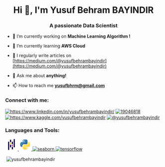 

<!--
**YusufBehramBayindir/YusufBehramBAYINDIR** is a ✨ _special_ ✨ repository because its `README.md` (this file) appears on your GitHub profile.

Here are some ideas to get you started:

- 🔭 I’m currently working on ...
- 🌱 I’m currently learning ...
- 👯 I’m looking to collaborate on ...
- 🤔 I’m looking for help with ...
- 💬 Ask me about ...
- 📫 How to reach me: ...
- 😄 Pronouns: ...
- ⚡ Fun fact: ...
-->

<h1 align="center">Hi 👋, I'm Yusuf Behram BAYINDIR</h1>
<h3 align="center">A passionate Data Scientist</h3>

- 🔭 I’m currently working on **Machine Learning Algorithm !**

- 🌱 I’m currently learning **AWS Cloud**

- 📝 I regularly write articles on [https://medium.com/@yusufbehrambayindir](https://medium.com/@yusufbehrambayindir)

- 💬 Ask me about **anything!**

- 📫 How to reach me **yusufbhrm@gmail.com**



<h3 align="left">Connect with me:</h3>
<p align="left">
<a href="https://linkedin.com/in/yusufbehrambayindir/" target="blank"><img align="center" src="https://raw.githubusercontent.com/rahuldkjain/github-profile-readme-generator/master/src/images/icons/Social/linked-in-alt.svg" alt="https://www.linkedin.com/in/yusufbehrambayindir/" height="30" width="40" /></a>
<a href="https://stackoverflow.com/users/19046818" target="blank"><img align="center" src="https://raw.githubusercontent.com/rahuldkjain/github-profile-readme-generator/master/src/images/icons/Social/stack-overflow.svg" alt="19046818" height="30" width="40" /></a>
<a href="https://kaggle.com/https://www.kaggle.com/yusufbehrambayindir" target="blank"><img align="center" src="https://raw.githubusercontent.com/rahuldkjain/github-profile-readme-generator/master/src/images/icons/Social/kaggle.svg" alt="https://www.kaggle.com/yusufbehrambayindir" height="30" width="40" /></a>
<a href="https://medium.com/@yusufbehrambayindir" target="blank"><img align="center" src="https://raw.githubusercontent.com/rahuldkjain/github-profile-readme-generator/master/src/images/icons/Social/medium.svg" alt="@yusufbehrambayindir" height="30" width="40" /></a>
</p>

<h3 align="left">Languages and Tools:</h3>
<p align="left"> <a href="https://pandas.pydata.org/" target="_blank" rel="noreferrer"> <img src="https://raw.githubusercontent.com/devicons/devicon/2ae2a900d2f041da66e950e4d48052658d850630/icons/pandas/pandas-original.svg" alt="pandas" width="40" height="40"/> </a> <a href="https://www.python.org" target="_blank" rel="noreferrer"> <img src="https://raw.githubusercontent.com/devicons/devicon/master/icons/python/python-original.svg" alt="python" width="40" height="40"/> </a> <a href="https://seaborn.pydata.org/" target="_blank" rel="noreferrer"> <img src="https://seaborn.pydata.org/_images/logo-mark-lightbg.svg" alt="seaborn" width="40" height="40"/> </a> <a href="https://www.tensorflow.org" target="_blank" rel="noreferrer"> <img src="https://www.vectorlogo.zone/logos/tensorflow/tensorflow-icon.svg" alt="tensorflow" width="40" height="40"/> </a> </p>

<p>&nbsp;<img align="center" src="https://github-readme-stats.vercel.app/api?username=yusufbehrambayindir&show_icons=true&locale=en" alt="yusufbehrambayindir" /></p>

